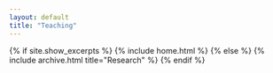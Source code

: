 ```yaml
---
layout: default
title: "Teaching"
---
```


{% if site.show_excerpts %}
  {% include home.html %}
{% else %}
  {% include archive.html title="Research" %}
{% endif %}
